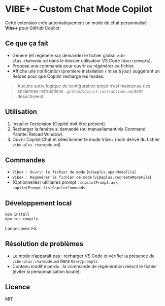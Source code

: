 # VIBE+ – Custom Chat Mode Copilot

Cette extension crée automatiquement un mode de chat personnalisé **Vibe+** pour GitHub Copilot.

## Ce que ça fait
- Génère (et régénère sur demande) le fichier global `vibe-plus.chatmode.md` dans le dossier utilisateur VS Code (`User/prompts`).
- Propose une commande pour ouvrir ou régénérer ce fichier.
- Affiche une notification (première installation / mise à jour) suggérant un Reload pour que Copilot recharge les modes.

> Aucune autre logique de configuration projet n’est maintenue (les anciennes instructions `.github/copilot-instructions.md` sont désactivées).

## Utilisation
1. Installer l’extension (Copilot doit être présent).
2. Recharger la fenêtre si demandé (ou manuellement via Command Palette: Reload Window).
3. Ouvrir Copilot Chat et sélectionner le mode Vibe+ (nom dérivé du fichier `vibe-plus.chatmode.md`).

## Commandes
- `Vibe+ : Ouvrir le fichier de mode` (`vibeplus.openModeFile`)
- `Vibe+ : Régénérer le fichier de mode` (`vibeplus.recreateModeFile`)
- (Optionnelles) utilitaires prompt : `copilotPrompt.ask`, `copilotPrompt.listCopilotCommands`

## Développement local
```bash
npm install
npm run compile
```
Lancer avec F5.

## Résolution de problèmes
- Le mode n’apparaît pas : recharger VS Code et vérifier la présence de `vibe-plus.chatmode.md` dans `User/prompts`.
- Contenu modifié perdu : la commande de régénération réécrit le fichier (éviter si personnalisation locale).

## Licence
MIT
